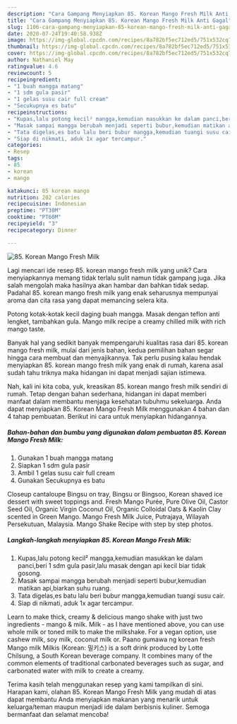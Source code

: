 ```yaml
---
description: "Cara Gampang Menyiapkan 85. Korean Mango Fresh Milk Anti Gagal"
title: "Cara Gampang Menyiapkan 85. Korean Mango Fresh Milk Anti Gagal"
slug: 1106-cara-gampang-menyiapkan-85-korean-mango-fresh-milk-anti-gagal
date: 2020-07-24T19:40:58.938Z
image: https://img-global.cpcdn.com/recipes/8a782bf5ec712ed5/751x532cq70/85-korean-mango-fresh-milk-foto-resep-utama.jpg
thumbnail: https://img-global.cpcdn.com/recipes/8a782bf5ec712ed5/751x532cq70/85-korean-mango-fresh-milk-foto-resep-utama.jpg
cover: https://img-global.cpcdn.com/recipes/8a782bf5ec712ed5/751x532cq70/85-korean-mango-fresh-milk-foto-resep-utama.jpg
author: Nathaniel May
ratingvalue: 4.6
reviewcount: 5
recipeingredient:
- "1 buah mangga matang"
- "1 sdm gula pasir"
- "1 gelas susu cair full cream"
- "Secukupnya es batu"
recipeinstructions:
- "Kupas,lalu potong kecil² mangga,kemudian masukkan ke dalam panci,beri 1 sdm gula pasir,lalu masak dengan api kecil biar tidak gosong."
- "Masak sampai mangga berubah menjadi seperti bubur,kemudian matikan api,biarkan suhu ruang."
- "Tata digelas,es batu lalu beri bubur mangga,kemudian tuangi susu cair."
- "Siap di nikmati, aduk 1x agar tercampur."
categories:
- Resep
tags:
- 85
- korean
- mango

katakunci: 85 korean mango 
nutrition: 202 calories
recipecuisine: Indonesian
preptime: "PT30M"
cooktime: "PT60M"
recipeyield: "3"
recipecategory: Dinner

---
```



![85. Korean Mango Fresh Milk](https://img-global.cpcdn.com/recipes/8a782bf5ec712ed5/751x532cq70/85-korean-mango-fresh-milk-foto-resep-utama.jpg)

Lagi mencari ide resep 85. korean mango fresh milk yang unik? Cara menyiapkannya memang tidak terlalu sulit namun tidak gampang juga. Jika salah mengolah maka hasilnya akan hambar dan bahkan tidak sedap. Padahal 85. korean mango fresh milk yang enak seharusnya mempunyai aroma dan cita rasa yang dapat memancing selera kita.

Potong kotak-kotak kecil daging buah mangga. Masak dengan teflon anti lengket, tambahkan gula. Mango milk recipe a creamy chilled milk with rich mango taste.

Banyak hal yang sedikit banyak mempengaruhi kualitas rasa dari 85. korean mango fresh milk, mulai dari jenis bahan, kedua pemilihan bahan segar hingga cara membuat dan menyajikannya. Tak perlu pusing kalau hendak menyiapkan 85. korean mango fresh milk yang enak di rumah, karena asal sudah tahu triknya maka hidangan ini dapat menjadi sajian istimewa.


Nah, kali ini kita coba, yuk, kreasikan 85. korean mango fresh milk sendiri di rumah. Tetap dengan bahan sederhana, hidangan ini dapat memberi manfaat dalam membantu menjaga kesehatan tubuhmu sekeluarga. Anda dapat menyiapkan 85. Korean Mango Fresh Milk menggunakan 4 bahan dan 4 tahap pembuatan. Berikut ini cara untuk menyiapkan hidangannya.

<!--inarticleads1-->

##### Bahan-bahan dan bumbu yang digunakan dalam pembuatan 85. Korean Mango Fresh Milk:

1. Gunakan 1 buah mangga matang
1. Siapkan 1 sdm gula pasir
1. Ambil 1 gelas susu cair full cream
1. Gunakan Secukupnya es batu


Closeup cantaloupe Bingsu on tray, Bingsu or Bingsoo, Korean shaved ice dessert with sweet toppings and. Fresh Mango Purée, Pure Olive Oil, Castor Seed Oil, Organic Virgin Coconut Oil, Organic Colloidal Oats &amp; Kaolin Clay scented in Green Mango. Mango Fresh Milk Juice, Putrajaya, Wilayah Persekutuan, Malaysia. Mango Shake Recipe with step by step photos. 

<!--inarticleads2-->

##### Langkah-langkah menyiapkan 85. Korean Mango Fresh Milk:

1. Kupas,lalu potong kecil² mangga,kemudian masukkan ke dalam panci,beri 1 sdm gula pasir,lalu masak dengan api kecil biar tidak gosong.
1. Masak sampai mangga berubah menjadi seperti bubur,kemudian matikan api,biarkan suhu ruang.
1. Tata digelas,es batu lalu beri bubur mangga,kemudian tuangi susu cair.
1. Siap di nikmati, aduk 1x agar tercampur.


Learn to make thick, creamy &amp; delicious mango shake with just two ingredients - mango &amp; milk. Milk - as I have mentioned above, you can use whole milk or toned milk to make the milkshake. For a vegan option, use cashew milk, soy milk, coconut milk or. Paano gumawa ng korean fresh Mango milk Milkis (Korean: 밀키스) is a soft drink produced by Lotte Chilsung, a South Korean beverage company. It combines many of the common elements of traditional carbonated beverages such as sugar, and carbonated water with milk to create a creamy. 

Terima kasih telah menggunakan resep yang kami tampilkan di sini. Harapan kami, olahan 85. Korean Mango Fresh Milk yang mudah di atas dapat membantu Anda menyiapkan makanan yang menarik untuk keluarga/teman maupun menjadi ide dalam berbisnis kuliner. Semoga bermanfaat dan selamat mencoba!
